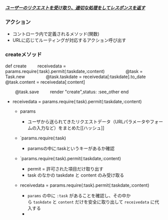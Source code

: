 ##### <u>ユーザーのリクエストを受け取り、適切な処理をしてレスポンスを返す</u>


### アクション

- コントローラ内で定義されるメソッド(関数)
- URLに応じてルーティングが対応するアクション呼び出す

### createメソッド

def create
        receivedata = params.require(:task).permit(:taskdate,:content)
        
        @task = Task.new
        
        @task.taskdate = receivedata[:taskdate].to_date
        @task.content = receivedata[:content]

        @task.save
        render "create",status: :see_other
end

- receivedata = params.require(:task).permit(:taskdate,:content)
	- params
		- ユーザから送られてきたリクエストデータ（URLパラメータやフォームの入力など）をまとめた[[ハッシュ]]

	- `params.require(:task)
		- paramsの中に:taskというキーがあるか確認

	- `params.require(:task).permit(:taskdate,:content)
		- permit = 許可された項目だけ取り出す
		- task のなかの taskdate と content のみ受け取る

	- receivedata = params.require(:task).permit(:taskdate,:content)
		- `params` の中に `:task` があることを確認し、その中から `taskdate` と `content` だけを安全に取り出して `receivedata` に代入する
		- 
        